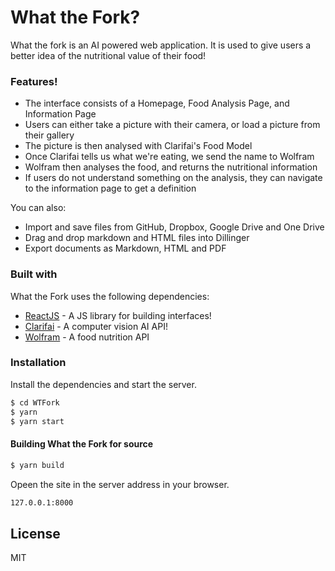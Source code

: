 # What the Fork?

What the fork is an AI powered web application.
It is used to give users a better idea of the nutritional value of their food!


### Features!

  - The interface consists of a Homepage, Food Analysis Page, and Information Page
  - Users can either take a picture with their camera, or load a picture from their gallery
  - The picture is then analysed with Clarifai's Food Model
  - Once Clarifai tells us what we're eating, we send the name to Wolfram
  - Wolfram then analyses the food, and returns the nutritional information
  - If users do not understand something on the analysis, they can navigate to the information page to get a definition


You can also:
  - Import and save files from GitHub, Dropbox, Google Drive and One Drive
  - Drag and drop markdown and HTML files into Dillinger
  - Export documents as Markdown, HTML and PDF


### Built with

What the Fork uses the following dependencies:

* [ReactJS] - A JS library for building interfaces!
* [Clarifai] - A computer vision AI API!
* [Wolfram] - A food nutrition API


### Installation

Install the dependencies and start the server.

```sh
$ cd WTFork
$ yarn
$ yarn start
```

#### Building What the Fork for source

```sh
$ yarn build
```

Opeen the site in the server address in your browser.

```sh
127.0.0.1:8000
```

License
----

MIT

   [What the Fork?]: <https://www.wtfork-170074.com>
   [Reactjs]: <http://reactjs.org>
   [Clarifai]: <https://www.clarifai.com>
   [Wolfram]: <https://www.wolframalpha.com/examples/society-and-culture/food-and-nutrition/>

